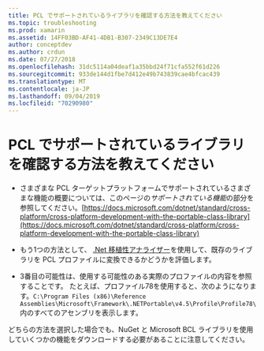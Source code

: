 ```yaml
---
title: PCL でサポートされているライブラリを確認する方法を教えてください
ms.topic: troubleshooting
ms.prod: xamarin
ms.assetid: 14FF03BD-AF41-4DB1-B307-2349C13DE7E4
author: conceptdev
ms.author: crdun
ms.date: 07/27/2018
ms.openlocfilehash: 31dc5114a04deaf1a35bbd24f71cfa552f61d226
ms.sourcegitcommit: 933de144d1fbe7d412e49b743839cae4bfcac439
ms.translationtype: MT
ms.contentlocale: ja-JP
ms.lasthandoff: 09/04/2019
ms.locfileid: "70290980"
---
```

# <a name="how-can-i-view-what-libraries-are-supported-in-a-pcl"></a>PCL でサポートされているライブラリを確認する方法を教えてください

- さまざまな PCL ターゲットプラットフォームでサポートされているさまざまな機能の概要については、このページの*サポートされている機能*の部分を参照してください。[https://docs.microsoft.com/dotnet/standard/cross-platform/cross-platform-development-with-the-portable-class-library](https://docs.microsoft.com/dotnet/standard/cross-platform/cross-platform-development-with-the-portable-class-library)

- もう1つの方法として、 [.Net 移植性アナライザー](https://visualstudiogallery.msdn.microsoft.com/1177943e-cfb7-4822-a8a6-e56c7905292b)を使用して、既存のライブラリを PCL プロファイルに変換できるかどうかを評価します。

- 3番目の可能性は、使用する可能性のある実際のプロファイルの内容を参照することです。 たとえば、プロファイル78を使用すると、次のようになります。`C:\Program Files (x86)\Reference Assemblies\Microsoft\Framework\.NETPortable\v4.5\Profile\Profile78\`内のすべてのアセンブリを表示します。

どちらの方法を選択した場合でも、NuGet と Microsoft BCL ライブラリを使用していくつかの機能をダウンロードする必要があることに注意してください。
